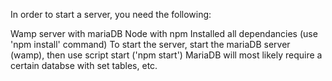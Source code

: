 In order to start a server, you need the following:

Wamp server with mariaDB
Node with npm
Installed all dependancies (use 'npm install' command)
To start the server, start the mariaDB server (wamp), then use script start ('npm start')
MariaDB will most likely require a certain databse with set tables, etc.